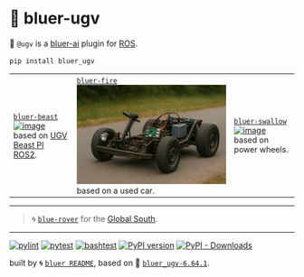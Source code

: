 # 🐬 bluer-ugv

🐬 `@ugv` is a [bluer-ai](https://github.com/kamangir/bluer-ai) plugin for [ROS](https://www.ros.org/).

```bash
pip install bluer_ugv
```

|   |   |   |
| --- | --- | --- |
| [`bluer-beast`](./bluer_ugv/docs/bluer-beast.md) [![image](https://github.com/waveshareteam/ugv_rpi/raw/main/media/UGV-Rover-details-23.jpg)](./bluer_ugv/docs/bluer-beast.md) based on [UGV Beast PI ROS2](https://www.waveshare.com/wiki/UGV_Beast_PI_ROS2). | [`bluer-fire`](./bluer_ugv/docs/bluer-fire.md) [![image](https://github.com/kamangir/assets/blob/main/bluer-ugv/bluer-fire.png?raw=true)](./bluer_ugv/docs/bluer-fire.md) based on a used car. | [`bluer-swallow`](./bluer_ugv/docs/bluer-swallow.md) [![image](https://github.com/kamangir/assets2/blob/main/bluer-swallow/20250608_144453.jpg?raw=true)](./bluer_ugv/docs/bluer-swallow.md) based on power wheels. |

---

> 🌀 [`blue-rover`](https://github.com/kamangir/blue-rover) for the [Global South](https://github.com/kamangir/bluer-south).

---


[![pylint](https://github.com/kamangir/bluer-ugv/actions/workflows/pylint.yml/badge.svg)](https://github.com/kamangir/bluer-ugv/actions/workflows/pylint.yml) [![pytest](https://github.com/kamangir/bluer-ugv/actions/workflows/pytest.yml/badge.svg)](https://github.com/kamangir/bluer-ugv/actions/workflows/pytest.yml) [![bashtest](https://github.com/kamangir/bluer-ugv/actions/workflows/bashtest.yml/badge.svg)](https://github.com/kamangir/bluer-ugv/actions/workflows/bashtest.yml) [![PyPI version](https://img.shields.io/pypi/v/bluer-ugv.svg)](https://pypi.org/project/bluer-ugv/) [![PyPI - Downloads](https://img.shields.io/pypi/dd/bluer-ugv)](https://pypistats.org/packages/bluer-ugv)

built by 🌀 [`bluer README`](https://github.com/kamangir/bluer-objects/tree/main/bluer_objects/README), based on 🐬 [`bluer_ugv-6.64.1`](https://github.com/kamangir/bluer-ugv).

